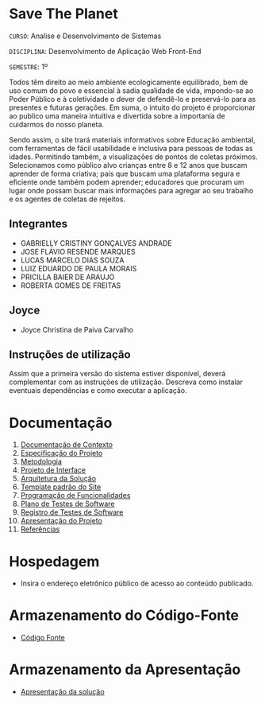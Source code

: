# Save The Planet 

`CURSO`: Analise e Desenvolvimento de Sistemas 

`DISCIPLINA`: Desenvolvimento de Aplicação Web Front-End

`SEMESTRE`: 1º

Todos têm direito ao meio ambiente ecologicamente equilibrado, bem de uso comum do povo e essencial à sadia qualidade de vida, impondo-se ao Poder Público e à coletividade o dever de defendê-lo e preservá-lo para as presentes e futuras gerações. Em suma, o intuito do projeto é proporcionar ao publico uma maneira intuitiva e divertida sobre a importania de cuidarmos do nosso planeta. 

Sendo assim, o site trará materiais informativos sobre Educação ambiental, com ferramentas de fácil usabilidade e inclusiva para pessoas de todas as idades. Permitindo também, a visualizações de pontos de coletas próximos. Selecionamos como público alvo crianças entre 8 e 12 anos que buscam aprender de forma criativa; pais que  buscam uma plataforma segura e eficiente onde também podem aprender; educadores que procuram um lugar onde possam buscar mais informações para agregar ao seu trabalho e os agentes de coletas de rejeitos.

## Integrantes

* GABRIELLY CRISTINY GONÇALVES ANDRADE 
* JOSE FLÁVIO RESENDE MARQUES 
* LUCAS MARCELO DIAS SOUZA 
* LUIZ EDUARDO DE PAULA MORAIS 
* PRICILLA BAIER DE ARAUJO
* ROBERTA GOMES DE FREITAS 


## Joyce 

* Joyce Christina de Paiva Carvalho 

## Instruções de utilização

Assim que a primeira versão do sistema estiver disponível, deverá complementar com as instruções de utilização. Descreva como instalar eventuais dependências e como executar a aplicação.

# Documentação

<ol>
<li><a href="documentos/01-Documentação de Contexto.md"> Documentação de Contexto</a></li>
<li><a href="docs/02-Especificação do Projeto.md"> Especificação do Projeto</a></li>
<li><a href="docs/03-Metodologia.md"> Metodologia</a></li>
<li><a href="docs/04-Projeto de Interface.md"> Projeto de Interface</a></li>
<li><a href="docs/05-Arquitetura da Solução.md"> Arquitetura da Solução</a></li>
<li><a href="docs/06-Template padrão do Site.md"> Template padrão do Site</a></li>
<li><a href="docs/07-Programação de Funcionalidades.md"> Programação de Funcionalidades</a></li>
<li><a href="docs/08-Plano de Testes de Software.md"> Plano de Testes de Software</a></li>
<li><a href="docs/09-Registro de Testes de Software.md"> Registro de Testes de Software</a></li>
<li><a href="docs/10-Apresentação do Projeto.md"> Apresentação do Projeto</a></li>
<li><a href="docs/11-Referências.md"> Referências</a></li>
</ol>

# Hospedagem

* Insira o endereço eletrônico público de acesso ao conteúdo publicado. 

# Armazenamento do Código-Fonte

* <a href="src/README.md">Código Fonte</a>

# Armazenamento da Apresentação

* <a href="presentation/README.md">Apresentação da solução</a>
